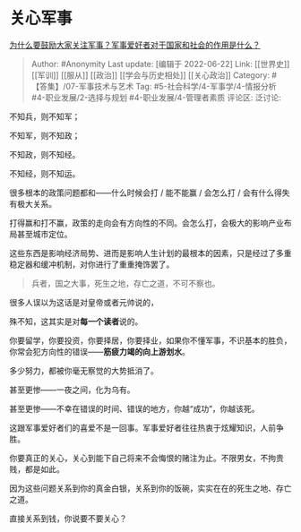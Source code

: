 # 关心军事
[为什么要鼓励大家关注军事？军事爱好者对于国家和社会的作用是什么？](https://www.zhihu.com/question/503875313/answer/2539039449)

> Author: #Anonymity
> Last update: [编辑于 2022-06-22]
> Link: [[世界史]] [[军训]] [[服从]] [[政治]] [[学会与历史相处]] [[关心政治]]
> Category: #【答集】/07-军事技术与艺术
> Tag: #5-社会科学/4-军事学/4-情报分析 #4-职业发展/2-选择与规划 #4-职业发展/4-管理者素质
> 评论区:
> 泛讨论:

不知兵，则不知军；

不知军，则不知政；

不知政，则不知经。

不知经，则不知运。

很多根本的政策问题都和——什么时候会打 / 能不能赢 / 会怎么打 / 会有什么得失 有极大关系。

打得赢和打不赢，政策的走向会有方向性的不同。会怎么打，会极大的影响产业布局甚至城市定位。

这些东西是影响经济局势、进而是影响人生计划的最根本的因素，只是经过了多重稳定器和缓冲机制，对你进行了重重掩饰罢了。

> 兵者，国之大事，死生之地，存亡之道，不可不察也。

很多人误以为这话是对皇帝或者元帅说的，

殊不知，这其实是对**每一个读者**说的。

你要留学，你要投资，你要择居，你要择业，如果你不懂军事，不识基本的胜负，你常会犯方向性的错误——**筋疲力竭的向上游划水**。

多少努力，都被你毫无察觉的大势抵消了。

甚至更惨——一夜之间，化为乌有。

甚至更惨——不幸在错误的时间、错误的地方，你越“成功”，你越该死。

这跟军事爱好者们的喜爱不是一回事。军事爱好者往往热衷于炫耀知识，人前争胜。

你要真正的关心，关心到能下自己将来不会悔恨的赌注为止。不限男女，不拘贵贱，都是如此。

因为这些问题关系到你的真金白银，关系到你的饭碗，实实在在的死生之地、存亡之道。

直接关系到钱，你说要不要关心？
